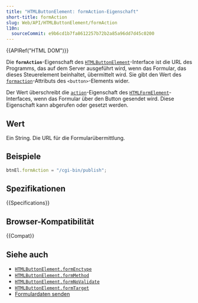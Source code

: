 ```yaml
---
title: "HTMLButtonElement: formAction-Eigenschaft"
short-title: formAction
slug: Web/API/HTMLButtonElement/formAction
l10n:
  sourceCommit: e9b6cd1b7fa8612257b72b2a85a96dd7d45c0200
---
```


{{APIRef("HTML DOM")}}

Die **`formAction`**-Eigenschaft des [`HTMLButtonElement`](/de/docs/Web/API/HTMLButtonElement)-Interface ist die URL des Programms, das auf dem Server ausgeführt wird, wenn das Formular, das dieses Steuerelement beinhaltet, übermittelt wird. Sie gibt den Wert des [`formaction`](/de/docs/Web/HTML/Reference/Elements/button#formaction)-Attributs des `<button>`-Elements wider.

Der Wert überschreibt die [`action`](/de/docs/Web/API/HTMLFormElement/action)-Eigenschaft des [`HTMLFormElement`](/de/docs/Web/API/HTMLFormElement)-Interfaces, wenn das Formular über den Button gesendet wird. Diese Eigenschaft kann abgerufen oder gesetzt werden.

## Wert

Ein String. Die URL für die Formularübermittlung.

## Beispiele

```js
btnEl.formAction = "/cgi-bin/publish";
```

## Spezifikationen

{{Specifications}}

## Browser-Kompatibilität

{{Compat}}

## Siehe auch

- [`HTMLButtonElement.formEnctype`](/de/docs/Web/API/HTMLButtonElement/formEnctype)
- [`HTMLButtonElement.formMethod`](/de/docs/Web/API/HTMLButtonElement/formMethod)
- [`HTMLButtonElement.formNoValidate`](/de/docs/Web/API/HTMLButtonElement/formNoValidate)
- [`HTMLButtonElement.formTarget`](/de/docs/Web/API/HTMLButtonElement/formTarget)
- [Formulardaten senden](/de/docs/Learn_web_development/Extensions/Forms/Sending_and_retrieving_form_data)
